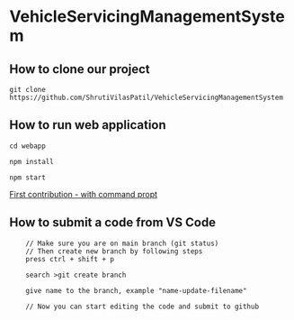 # VehicleServicingManagementSystem

## How to clone our project

```git
git clone https://github.com/ShrutiVilasPatil/VehicleServicingManagementSystem
```
## How to run web application

```node
cd webapp

npm install

npm start

```
[First contribution - with command propt](https://github.com/firstcontributions/first-contributions)
## How to submit a code from VS Code

```
    // Make sure you are on main branch (git status)
    // Then create new branch by following steps
    press ctrl + shift + p

    search >git create branch

    give name to the branch, example "name-update-filename"

    // Now you can start editing the code and submit to github

```
    